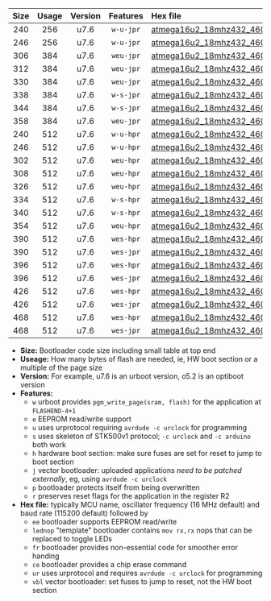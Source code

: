 |Size|Usage|Version|Features|Hex file|
|:-:|:-:|:-:|:-:|:--|
|240|256|u7.6|`w-u-jpr`|[atmega16u2_18mhz432_460800bps_ur_vbl.hex](https://raw.githubusercontent.com/stefanrueger/urboot/main//atmega16u2_18mhz432_460800bps_ur_vbl.hex)|
|246|256|u7.6|`w-u-jpr`|[atmega16u2_18mhz432_460800bps_lednop_ur_vbl.hex](https://raw.githubusercontent.com/stefanrueger/urboot/main//atmega16u2_18mhz432_460800bps_lednop_ur_vbl.hex)|
|306|384|u7.6|`weu-jpr`|[atmega16u2_18mhz432_460800bps_ee_ur_vbl.hex](https://raw.githubusercontent.com/stefanrueger/urboot/main//atmega16u2_18mhz432_460800bps_ee_ur_vbl.hex)|
|312|384|u7.6|`weu-jpr`|[atmega16u2_18mhz432_460800bps_ee_lednop_ur_vbl.hex](https://raw.githubusercontent.com/stefanrueger/urboot/main//atmega16u2_18mhz432_460800bps_ee_lednop_ur_vbl.hex)|
|330|384|u7.6|`weu-jpr`|[atmega16u2_18mhz432_460800bps_ee_lednop_fr_ur_vbl.hex](https://raw.githubusercontent.com/stefanrueger/urboot/main//atmega16u2_18mhz432_460800bps_ee_lednop_fr_ur_vbl.hex)|
|338|384|u7.6|`w-s-jpr`|[atmega16u2_18mhz432_460800bps_vbl.hex](https://raw.githubusercontent.com/stefanrueger/urboot/main//atmega16u2_18mhz432_460800bps_vbl.hex)|
|344|384|u7.6|`w-s-jpr`|[atmega16u2_18mhz432_460800bps_lednop_vbl.hex](https://raw.githubusercontent.com/stefanrueger/urboot/main//atmega16u2_18mhz432_460800bps_lednop_vbl.hex)|
|358|384|u7.6|`weu-jpr`|[atmega16u2_18mhz432_460800bps_ee_lednop_fr_ce_ur_vbl.hex](https://raw.githubusercontent.com/stefanrueger/urboot/main//atmega16u2_18mhz432_460800bps_ee_lednop_fr_ce_ur_vbl.hex)|
|240|512|u7.6|`w-u-hpr`|[atmega16u2_18mhz432_460800bps_ur.hex](https://raw.githubusercontent.com/stefanrueger/urboot/main//atmega16u2_18mhz432_460800bps_ur.hex)|
|246|512|u7.6|`w-u-hpr`|[atmega16u2_18mhz432_460800bps_lednop_ur.hex](https://raw.githubusercontent.com/stefanrueger/urboot/main//atmega16u2_18mhz432_460800bps_lednop_ur.hex)|
|302|512|u7.6|`weu-hpr`|[atmega16u2_18mhz432_460800bps_ee_ur.hex](https://raw.githubusercontent.com/stefanrueger/urboot/main//atmega16u2_18mhz432_460800bps_ee_ur.hex)|
|308|512|u7.6|`weu-hpr`|[atmega16u2_18mhz432_460800bps_ee_lednop_ur.hex](https://raw.githubusercontent.com/stefanrueger/urboot/main//atmega16u2_18mhz432_460800bps_ee_lednop_ur.hex)|
|326|512|u7.6|`weu-hpr`|[atmega16u2_18mhz432_460800bps_ee_lednop_fr_ur.hex](https://raw.githubusercontent.com/stefanrueger/urboot/main//atmega16u2_18mhz432_460800bps_ee_lednop_fr_ur.hex)|
|334|512|u7.6|`w-s-hpr`|[atmega16u2_18mhz432_460800bps.hex](https://raw.githubusercontent.com/stefanrueger/urboot/main//atmega16u2_18mhz432_460800bps.hex)|
|340|512|u7.6|`w-s-hpr`|[atmega16u2_18mhz432_460800bps_lednop.hex](https://raw.githubusercontent.com/stefanrueger/urboot/main//atmega16u2_18mhz432_460800bps_lednop.hex)|
|354|512|u7.6|`weu-hpr`|[atmega16u2_18mhz432_460800bps_ee_lednop_fr_ce_ur.hex](https://raw.githubusercontent.com/stefanrueger/urboot/main//atmega16u2_18mhz432_460800bps_ee_lednop_fr_ce_ur.hex)|
|390|512|u7.6|`wes-hpr`|[atmega16u2_18mhz432_460800bps_ee.hex](https://raw.githubusercontent.com/stefanrueger/urboot/main//atmega16u2_18mhz432_460800bps_ee.hex)|
|390|512|u7.6|`wes-jpr`|[atmega16u2_18mhz432_460800bps_ee_vbl.hex](https://raw.githubusercontent.com/stefanrueger/urboot/main//atmega16u2_18mhz432_460800bps_ee_vbl.hex)|
|396|512|u7.6|`wes-hpr`|[atmega16u2_18mhz432_460800bps_ee_lednop.hex](https://raw.githubusercontent.com/stefanrueger/urboot/main//atmega16u2_18mhz432_460800bps_ee_lednop.hex)|
|396|512|u7.6|`wes-jpr`|[atmega16u2_18mhz432_460800bps_ee_lednop_vbl.hex](https://raw.githubusercontent.com/stefanrueger/urboot/main//atmega16u2_18mhz432_460800bps_ee_lednop_vbl.hex)|
|426|512|u7.6|`wes-hpr`|[atmega16u2_18mhz432_460800bps_ee_lednop_fr.hex](https://raw.githubusercontent.com/stefanrueger/urboot/main//atmega16u2_18mhz432_460800bps_ee_lednop_fr.hex)|
|426|512|u7.6|`wes-jpr`|[atmega16u2_18mhz432_460800bps_ee_lednop_fr_vbl.hex](https://raw.githubusercontent.com/stefanrueger/urboot/main//atmega16u2_18mhz432_460800bps_ee_lednop_fr_vbl.hex)|
|468|512|u7.6|`wes-hpr`|[atmega16u2_18mhz432_460800bps_ee_lednop_fr_ce.hex](https://raw.githubusercontent.com/stefanrueger/urboot/main//atmega16u2_18mhz432_460800bps_ee_lednop_fr_ce.hex)|
|468|512|u7.6|`wes-jpr`|[atmega16u2_18mhz432_460800bps_ee_lednop_fr_ce_vbl.hex](https://raw.githubusercontent.com/stefanrueger/urboot/main//atmega16u2_18mhz432_460800bps_ee_lednop_fr_ce_vbl.hex)|

- **Size:** Bootloader code size including small table at top end
- **Useage:** How many bytes of flash are needed, ie, HW boot section or a multiple of the page size
- **Version:** For example, u7.6 is an urboot version, o5.2 is an optiboot version
- **Features:**
  + `w` urboot provides `pgm_write_page(sram, flash)` for the application at `FLASHEND-4+1`
  + `e` EEPROM read/write support
  + `u` uses urprotocol requiring `avrdude -c urclock` for programming
  + `s` uses skeleton of STK500v1 protocol; `-c urclock` and `-c arduino` both work
  + `h` hardware boot section: make sure fuses are set for reset to jump to boot section
  + `j` vector bootloader: uploaded applications *need to be patched externally*, eg, using `avrdude -c urclock`
  + `p` bootloader protects itself from being overwritten
  + `r` preserves reset flags for the application in the register R2
- **Hex file:** typically MCU name, oscillator frequency (16 MHz default) and baud rate (115200 default) followed by
  + `ee` bootloader supports EEPROM read/write
  + `lednop` "template" bootloader contains `mov rx,rx` nops that can be replaced to toggle LEDs
  + `fr` bootloader provides non-essential code for smoother error handing
  + `ce` bootloader provides a chip erase command
  + `ur` uses urprotocol and requires `avrdude -c urclock` for programming
  + `vbl` vector bootloader: set fuses to jump to reset, not the HW boot section
